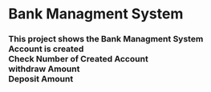 <h1>Bank Managment System</h1>
<h3>This project shows the Bank Managment System
<br>
Account is created 
<br>
Check Number of Created Account
<br>
withdraw Amount
<br>
Deposit Amount
</h3>

